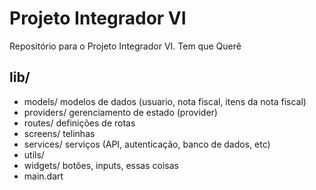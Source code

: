 # Projeto Integrador VI

Repositório para o Projeto Integrador VI. Tem que Querê

## lib/
- models/ modelos de dados (usuario, nota fiscal, itens da nota fiscal)
- providers/ gerenciamento de estado (provider)
- routes/ definições de rotas
- screens/ telinhas
- services/ serviços (API, autenticação, banco de dados, etc)
- utils/ 
- widgets/ botões, inputs, essas coisas
- main.dart